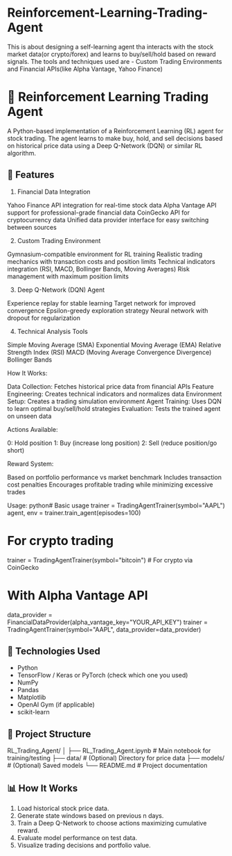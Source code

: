 # Reinforcement-Learning-Trading-Agent
This is about designing a self-learning agent tha interacts with the stock market data(or crypto/forex) and learns to buy/sell/hold based on reward signals. The tools and techniques used are - Custom Trading Environments and Financial APIs(like Alpha Vantage, Yahoo Finance)

# 🧠 Reinforcement Learning Trading Agent

A Python-based implementation of a Reinforcement Learning (RL) agent for stock trading. The agent learns to make buy, hold, and sell decisions based on historical price data using a Deep Q-Network (DQN) or similar RL algorithm.

## 📌 Features
1. Financial Data Integration

Yahoo Finance API integration for real-time stock data
Alpha Vantage API support for professional-grade financial data
CoinGecko API for cryptocurrency data
Unified data provider interface for easy switching between sources

2. Custom Trading Environment

Gymnasium-compatible environment for RL training
Realistic trading mechanics with transaction costs and position limits
Technical indicators integration (RSI, MACD, Bollinger Bands, Moving Averages)
Risk management with maximum position limits

3. Deep Q-Network (DQN) Agent

Experience replay for stable learning
Target network for improved convergence
Epsilon-greedy exploration strategy
Neural network with dropout for regularization

4. Technical Analysis Tools

Simple Moving Average (SMA)
Exponential Moving Average (EMA)
Relative Strength Index (RSI)
MACD (Moving Average Convergence Divergence)
Bollinger Bands

How It Works:

Data Collection: Fetches historical price data from financial APIs
Feature Engineering: Creates technical indicators and normalizes data
Environment Setup: Creates a trading simulation environment
Agent Training: Uses DQN to learn optimal buy/sell/hold strategies
Evaluation: Tests the trained agent on unseen data

Actions Available:

0: Hold position
1: Buy (increase long position)
2: Sell (reduce position/go short)

Reward System:

Based on portfolio performance vs market benchmark
Includes transaction cost penalties
Encourages profitable trading while minimizing excessive trades

Usage:
python# Basic usage
trainer = TradingAgentTrainer(symbol="AAPL")
agent, env = trainer.train_agent(episodes=100)

# For crypto trading
trainer = TradingAgentTrainer(symbol="bitcoin")  # For crypto via CoinGecko

# With Alpha Vantage API
data_provider = FinancialDataProvider(alpha_vantage_key="YOUR_API_KEY")
trainer = TradingAgentTrainer(symbol="AAPL", data_provider=data_provider)

## 🚀 Technologies Used

- Python
- TensorFlow / Keras or PyTorch (check which one you used)
- NumPy
- Pandas
- Matplotlib
- OpenAI Gym (if applicable)
- scikit-learn

## 📁 Project Structure
RL_Trading_Agent/
│
├── RL_Trading_Agent.ipynb # Main notebook for training/testing
├── data/ # (Optional) Directory for price data
├── models/ # (Optional) Saved models
└── README.md # Project documentation


## 📊 How It Works

1. Load historical stock price data.
2. Generate state windows based on previous n days.
3. Train a Deep Q-Network to choose actions maximizing cumulative reward.
4. Evaluate model performance on test data.
5. Visualize trading decisions and portfolio value.


